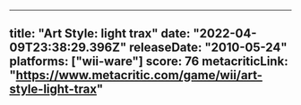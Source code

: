 
---
title: "Art Style: light trax"
date: "2022-04-09T23:38:29.396Z"
releaseDate: "2010-05-24"
platforms: ["wii-ware"]
score: 76
metacriticLink: "https://www.metacritic.com/game/wii/art-style-light-trax"
---
